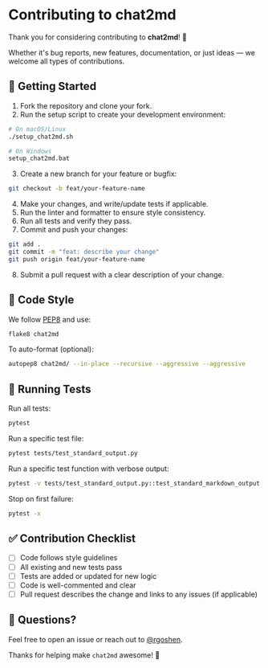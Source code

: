 # Contributing to chat2md

Thank you for considering contributing to **chat2md**! 🚀

Whether it's bug reports, new features, documentation, or just ideas — we welcome all types of contributions.

## 🧰 Getting Started

1. Fork the repository and clone your fork.
2. Run the setup script to create your development environment:

```bash
# On macOS/Linux
./setup_chat2md.sh

# On Windows
setup_chat2md.bat
```

3. Create a new branch for your feature or bugfix:

```bash
git checkout -b feat/your-feature-name
```

4. Make your changes, and write/update tests if applicable.
5. Run the linter and formatter to ensure style consistency.
6. Run all tests and verify they pass.
7. Commit and push your changes:

```bash
git add .
git commit -m "feat: describe your change"
git push origin feat/your-feature-name
```

8. Submit a pull request with a clear description of your change.

## 🧪 Code Style

We follow [PEP8](https://peps.python.org/pep-0008/) and use:

```bash
flake8 chat2md
```

To auto-format (optional):

```bash
autopep8 chat2md/ --in-place --recursive --aggressive --aggressive
```

## 🧪 Running Tests

Run all tests:

```bash
pytest
```

Run a specific test file:

```bash
pytest tests/test_standard_output.py
```

Run a specific test function with verbose output:

```bash
pytest -v tests/test_standard_output.py::test_standard_markdown_output
```

Stop on first failure:

```bash
pytest -x
```

## ✅ Contribution Checklist

- [ ] Code follows style guidelines
- [ ] All existing and new tests pass
- [ ] Tests are added or updated for new logic
- [ ] Code is well-commented and clear
- [ ] Pull request describes the change and links to any issues (if applicable)

## 🙋 Questions?

Feel free to open an issue or reach out to [@rgoshen](https://github.com/rgoshen).

Thanks for helping make `chat2md` awesome! 🙌
